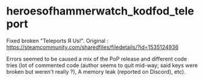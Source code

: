 # heroesofhammerwatch_kodfod_teleport

Fixed broken "Teleports Я Us!". Original : https://steamcommunity.com/sharedfiles/filedetails/?id=1535124936

Errors seemed to be caused a mix of the PoP release and different code tries (lot of commented code (author seems to quit mid-way; said keys were broken but weren't really ?), A memory leak (reported on Discord), etc).

